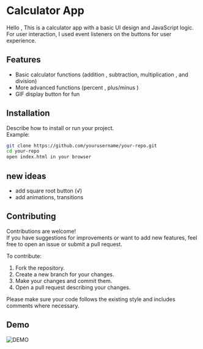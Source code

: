 # Calculator App

Hello , This is a calculator app with a basic UI design and JavaScript logic. For user interaction, I used event listeners on the buttons for user experience.

## Features

- Basic calculator functions (addition , subtraction, multiplication , and division)
- More advanced functions (percent , plus/minus )
- GIF display button for fun

## Installation

Describe how to install or run your project.  
Example:
```bash
git clone https://github.com/yourusername/your-repo.git
cd your-repo
open index.html in your browser
```

## new ideas
- add square root button (√)
- add animations, transitions


## Contributing

Contributions are welcome!  
If you have suggestions for improvements or want to add new features, feel free to open an issue or submit a pull request.

To contribute:
1. Fork the repository.
2. Create a new branch for your changes.
3. Make your changes and commit them.
4. Open a pull request describing your changes.

Please make sure your code follows the existing style and includes comments where necessary.


## Demo
![DEMO](./assets/demo.gif)
